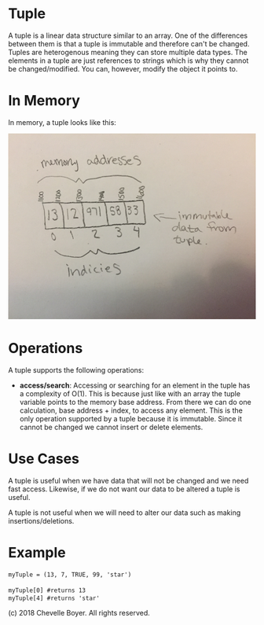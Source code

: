 # Tuple

A tuple is a linear data structure similar to an array. One of the differences between them is that a tuple is immutable and therefore can't be changed. Tuples are heterogenous meaning they can store multiple data types. The elements in a tuple are just references to strings which is why they cannot be changed/modified. You can, however, modify the object it points to.

# In Memory

In memory, a tuple looks like this:

![Image of Tuple in Memory](images/tuple.jpg)


# Operations

A tuple supports the following operations:

* **access/search**: Accessing or searching for an element in the tuple has a complexity of O(1). This is because just like with an array the tuple variable points to the memory base address. From there we can do one calculation, base address + index, to access any element. This is the only operation supported by a tuple because it is immutable. Since it cannot be changed we cannot insert or delete elements.

# Use Cases

A tuple is useful when we have data that will not be changed and we need fast access. Likewise, if we do not want our data to be altered a tuple is useful.

A tuple is not useful when we will need to alter our data such as making insertions/deletions.

# Example

```
myTuple = (13, 7, TRUE, 99, 'star')

myTuple[0] #returns 13
myTuple[4] #returns 'star'
```

(c) 2018 Chevelle Boyer. All rights reserved.